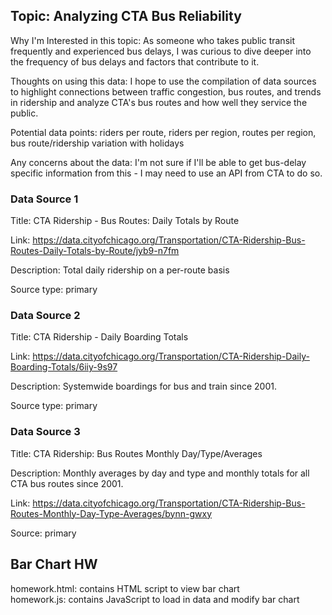 ## Topic: Analyzing CTA Bus Reliability

Why I'm Interested in this topic: As someone who takes public transit frequently and experienced bus delays,
I was curious to dive deeper into the frequency of bus delays and factors that contribute to it. <br />

Thoughts on using this data: I hope to use the compilation of data sources to highlight
connections between traffic congestion, bus routes, and trends in ridership and analyze
CTA's bus routes and how well they service the public. <br />

Potential data points: riders per route, riders per region, routes per region,
bus route/ridership variation with holidays <br />

Any concerns about the data: I'm not sure if I'll be able to get bus-delay specific
information from this - I may need to use an API from CTA to do so. <br />

### Data Source 1 <br />
Title: CTA Ridership - Bus Routes: Daily Totals by Route <br />

Link: https://data.cityofchicago.org/Transportation/CTA-Ridership-Bus-Routes-Daily-Totals-by-Route/jyb9-n7fm <br />

Description: Total daily ridership on a per-route basis <br />

Source type: primary <br />

### Data Source 2 <br />
Title: CTA Ridership - Daily Boarding Totals <br />

Link: https://data.cityofchicago.org/Transportation/CTA-Ridership-Daily-Boarding-Totals/6iiy-9s97 <br />

Description: Systemwide boardings for bus and train since 2001. <br />

Source type: primary <br />

### Data Source 3 <br />

Title: CTA Ridership: Bus Routes Monthly Day/Type/Averages <br />

Description: Monthly averages by day and type and monthly totals
for all CTA bus routes since 2001. <br />

Link: https://data.cityofchicago.org/Transportation/CTA-Ridership-Bus-Routes-Monthly-Day-Type-Averages/bynn-gwxy <br />

Source: primary <br />

## Bar Chart HW

homework.html: contains HTML script to view bar chart <br />
homework.js: contains JavaScript to load in data and modify bar chart






